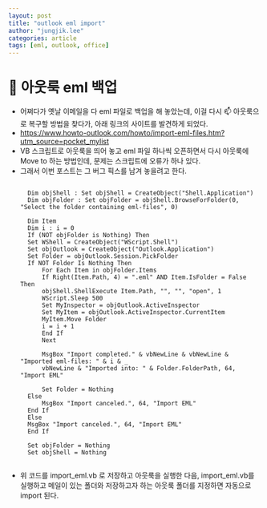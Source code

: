 ```yaml
---
layout: post
title: "outlook eml import"
author: "jungjik.lee"
categories: article
tags: [eml, outlook, office]
---
```


# :email: 아웃룩 eml 백업
- 어쩌다가 옛날 이메일을 다 eml 파일로 백업을 해 놓았는데, 이걸 다시 :mailbox: 아웃룩으로 복구할 방법을 찾다가, 아래 링크의 사이트를 발견하게 되었다.
- https://www.howto-outlook.com/howto/import-eml-files.htm?utm_source=pocket_mylist
- VB 스크립트로 아웃룩을 띄어 놓고 eml 파일 하나씩 오픈하면서 다시 아웃룩에 Move to 하는 방법인데, 문제는 스크립트에 오류가 하나 있다.
- 그래서 이번 포스트는 그 버그 픽스를 남겨 놓을려고 한다.
    <pre><code>
    Dim objShell : Set objShell = CreateObject("Shell.Application")
    Dim objFolder : Set objFolder = objShell.BrowseForFolder(0, "Select the folder containing eml-files", 0)

    Dim Item
    Dim i : i = 0
    If (NOT objFolder is Nothing) Then
    Set WShell = CreateObject("WScript.Shell")
    Set objOutlook = CreateObject("Outlook.Application")
    Set Folder = objOutlook.Session.PickFolder
    If NOT Folder Is Nothing Then
        For Each Item in objFolder.Items
        If Right(Item.Path, 4) = ".eml" AND Item.IsFolder = False Then
        objShell.ShellExecute Item.Path, "", "", "open", 1
        WScript.Sleep 500
        Set MyInspector = objOutlook.ActiveInspector
        Set MyItem = objOutlook.ActiveInspector.CurrentItem
        MyItem.Move Folder
        i = i + 1
        End If
        Next

        MsgBox "Import completed." & vbNewLine & vbNewLine & "Imported eml-files: " & i & _
        vbNewLine & "Imported into: " & Folder.FolderPath, 64, "Import EML"

        Set Folder = Nothing
    Else
        MsgBox "Import canceled.", 64, "Import EML"
    End If
    Else
    MsgBox "Import canceled.", 64, "Import EML"
    End If

    Set objFolder = Nothing
    Set objShell = Nothing
    </code></pre>
- 위 코드를 import_eml.vb 로 저장하고 아웃룩을 실행한 다음, import_eml.vb를 실행하고 메일이 있는 폴더와 저장하고자 하는 아웃룩 폴더를 지정하면 자동으로 import 된다.
